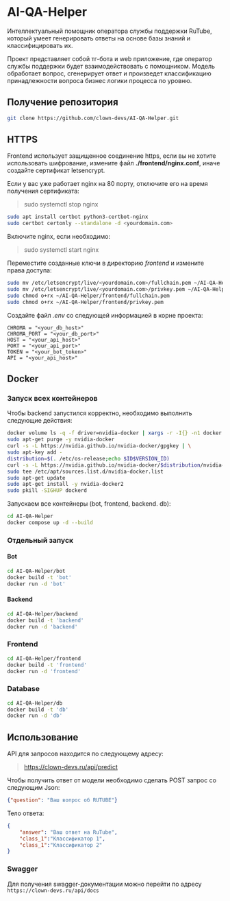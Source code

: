 # AI-QA-Helper

Интеллектуальный помощник оператора службы поддержки RuTube, который умеет генерировать ответы на основе базы знаний и классифицировать их.

Проект представляет собой тг-бота и web приложение, где оператор службы поддержки будет взаимодействовать с помощником. Модель обработает вопрос, сгенерирует ответ и произведет классификацию принадлежности вопроса бизнес логики процесса по уровню.

## Получение репозитория
```bash
git clone https://github.com/clown-devs/AI-QA-Helper.git
```

## HTTPS
Frontend использует защищенное соединение https, если вы не хотите использовать шифрование, измените файл **./frontend/nginx.conf**, иначе создайте сертификат letsencrypt.

Если у вас уже работает nginx на 80 порту, отключите его на время получения сертификата:
> sudo systemctl stop nginx

```bash
sudo apt install certbot python3-certbot-nginx
sudo certbot certonly --standalone -d <yourdomain.com>
```

Включите nginx, если необходимо:
> sudo systemctl start nginx

Переместите созданные ключи в директорию *frontend* и измените права доступа:
```bash
sudo mv /etc/letsencrypt/live/<yourdomain.com>/fullchain.pem ~/AI-QA-Helper/frontend/
sudo mv /etc/letsencrypt/live/<yourdomain.com>/privkey.pem ~/AI-QA-Helper/frontend/
sudo chmod o+rx ~/AI-QA-Helper/frontend/fullchain.pem
sudo chmod o+rx ~/AI-QA-Helper/frontend/privkey.pem
```

Создайте файл *.env* со следующей информацией в корне проекта:
```
CHROMA = "<your_db_host>"
CHROMA_PORT = "<your_db_port>"
HOST = "<your_api_host>"
PORT = "<your_api_port>"
TOKEN = "<your_bot_token>"
API = "<your_api_host>"
```

## Docker
### Запуск всех контейнеров
Чтобы backend запустился корректно, необходимо выполнить следующие действия:
```bash
docker volume ls -q -f driver=nvidia-docker | xargs -r -I{} -n1 docker ps -q -a -f volume={} | xargs -r docker rm -f
sudo apt-get purge -y nvidia-docker
curl -s -L https://nvidia.github.io/nvidia-docker/gpgkey | \
sudo apt-key add -
distribution=$(. /etc/os-release;echo $ID$VERSION_ID)
curl -s -L https://nvidia.github.io/nvidia-docker/$distribution/nvidia-docker.list | \
sudo tee /etc/apt/sources.list.d/nvidia-docker.list
sudo apt-get update
sudo apt-get install -y nvidia-docker2
sudo pkill -SIGHUP dockerd
```

Запускаем все контейнеры (bot, frontend, backend. db):
```bash
cd AI-QA-Helper
docker compose up -d --build
```
### Отдельный запуск
#### Bot
```bash
cd AI-QA-Helper/bot
docker build -t 'bot'
docker run -d 'bot'
```
#### Backend
```bash
cd AI-QA-Helper/backend
docker build -t 'backend'
docker run -d 'backend'
```
### Frontend
```bash
cd AI-QA-Helper/frontend
docker build -t 'frontend'
docker run -d 'frontend'
```

### Database
```bash
cd AI-QA-Helper/db
docker build -t 'db'
docker run -d 'db'
```

## Использование

API для запросов находится по следующему адресу:
> https://clown-devs.ru/api/predict

Чтобы получить ответ от модели необходимо сделать POST запрос со следующим Json:
```json
{"question": "Ваш вопрос об RUTUBE"}
```

Тело ответа:
```json
{
    "answer": "Ваш ответ на RuTube",
    "class_1":"Классификатор 1",
    "class_1":"Классификатор 2"
}
```

### Swagger

Для получения swagger-документации можно перейти по адресу `https://clown-devs.ru/api/docs`